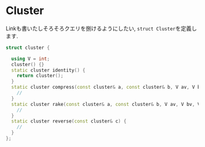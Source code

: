 # Cluster

Linkも書いたしそろそろクエリを捌けるようにしたい, `struct Cluster`を定義します. 

```cpp
struct cluster {

  using V = int;
  cluster() {}
  static cluster identity() {
    return cluster();
  }
  static cluster compress(const cluster& a, const cluster& b, V av, V bv, V cv) {
    //
  }
  static cluster rake(const cluster& a, const cluster& b, V av, V bv, V cv) {
    //
  }
  static cluster reverse(const cluster& c) {
    //
  }
};
```


